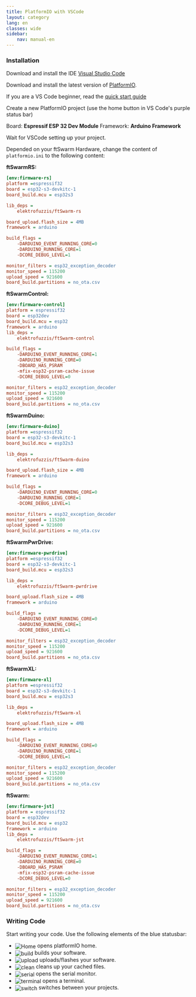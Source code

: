 ```yaml
---
title: PlatformIO with VSCode
layout: category
lang: en
classes: wide
sidebar:
    nav: manual-en
---
```

### Installation

Download and install the IDE [Visual Studio Code](https://code.visualstudio.com/)

Download and install the latest version of [PlatformIO](https://platformio.org/install/ide?install=vscode).

If you are a VS Code beginner, read the [quick start guide](https://docs.platformio.org/page/ide/vscode.html#quick-start)

Create a new PlatformIO project (use the home button in VS Code's purple status bar)

Board: **Espressif ESP 32 Dev Module**
Framework: **Arduino Framework**

Wait for VSCode setting up your project.

Depended on your ftSwarm Hardware, change the content of `platformio.ini` to the following content:


**ftSwarmRS:**

```ini
[env:firmware-rs]
platform =espressif32
board = esp32-s3-devkitc-1
board_build.mcu = esp32s3

lib_deps =
    elektrofuzzis/ftSwarm-rs

board_upload.flash_size = 4MB
framework = arduino

build_flags =
    -DARDUINO_EVENT_RUNNING_CORE=0
    -DARDUINO_RUNNING_CORE=1
    -DCORE_DEBUG_LEVEL=1

monitor_filters = esp32_exception_decoder
monitor_speed = 115200
upload_speed = 921600
board_build.partitions = no_ota.csv
```


**ftSwarmControl:**

```ini
[env:firmware-control]
platform = espressif32
board = esp32dev
board_build.mcu = esp32
framework = arduino
lib_deps = 
	elektrofuzzis/ftSwarm-control

build_flags = 
	-DARDUINO_EVENT_RUNNING_CORE=1 
	-DARDUINO_RUNNING_CORE=0
	-DBOARD_HAS_PSRAM
	-mfix-esp32-psram-cache-issue
	-DCORE_DEBUG_LEVEL=0

monitor_filters = esp32_exception_decoder
monitor_speed = 115200
upload_speed = 921600
board_build.partitions = no_ota.csv
```


**ftSwarmDuino:**

```ini
[env:firmware-duino]
platform =espressif32
board = esp32-s3-devkitc-1
board_build.mcu = esp32s3

lib_deps =
    elektrofuzzis/ftSwarm-duino

board_upload.flash_size = 4MB
framework = arduino

build_flags =
    -DARDUINO_EVENT_RUNNING_CORE=0
    -DARDUINO_RUNNING_CORE=1
    -DCORE_DEBUG_LEVEL=1

monitor_filters = esp32_exception_decoder
monitor_speed = 115200
upload_speed = 921600
board_build.partitions = no_ota.csv
```


**ftSwarmPwrDrive:**

```ini
[env:firmware-pwrdrive]
platform =espressif32
board = esp32-s3-devkitc-1
board_build.mcu = esp32s3

lib_deps =
    elektrofuzzis/ftSwarm-pwrdrive

board_upload.flash_size = 4MB
framework = arduino

build_flags =
    -DARDUINO_EVENT_RUNNING_CORE=0
    -DARDUINO_RUNNING_CORE=1
    -DCORE_DEBUG_LEVEL=1

monitor_filters = esp32_exception_decoder
monitor_speed = 115200
upload_speed = 921600
board_build.partitions = no_ota.csv
```


**ftSwarmXL:**

```ini
[env:firmware-xl]
platform =espressif32
board = esp32-s3-devkitc-1
board_build.mcu = esp32s3

lib_deps =
    elektrofuzzis/ftSwarm-xl

board_upload.flash_size = 4MB
framework = arduino

build_flags =
    -DARDUINO_EVENT_RUNNING_CORE=0
    -DARDUINO_RUNNING_CORE=1
    -DCORE_DEBUG_LEVEL=1

monitor_filters = esp32_exception_decoder
monitor_speed = 115200
upload_speed = 921600
board_build.partitions = no_ota.csv
```


**ftSwarm:**

```ini
[env:firmware-jst]
platform = espressif32
board = esp32dev
board_build.mcu = esp32
framework = arduino
lib_deps = 
	elektrofuzzis/ftSwarm-jst

build_flags = 
	-DARDUINO_EVENT_RUNNING_CORE=1 
	-DARDUINO_RUNNING_CORE=0
	-DBOARD_HAS_PSRAM
	-mfix-esp32-psram-cache-issue
	-DCORE_DEBUG_LEVEL=0

monitor_filters = esp32_exception_decoder
monitor_speed = 115200
upload_speed = 921600
board_build.partitions = no_ota.csv
```



### Writing Code

Start writing your code. Use the following elements of the blue statusbar:

<style>
img { vertical-align: middle;important! }
</style>

- ![Home](/assets/img/vs_home.png) opens platformIO home. 
- ![build](/assets/img/vs_build.png) builds your software.
- ![upload](/assets/img/vs_upload.png) uploads/flashes your software.
- ![clean](/assets/img/vs_clean.png) cleans up your cached files.
- ![serial](/assets/img/vs_serial.png) opens the serial monitor.
- ![terminal](/assets/img/vs_terminal.png) opens a terminal.
- ![switch](/assets/img/vs_switch.png) switches between your projects.
